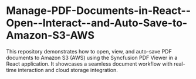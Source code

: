 # Manage-PDF-Documents-in-React--Open--Interact--and-Auto-Save-to-Amazon-S3-AWS
This repository demonstrates how to open, view, and auto-save PDF documents to Amazon S3 (AWS) using the Syncfusion PDF Viewer in a React application. It showcases a seamless document workflow with real-time interaction and cloud storage integration.
